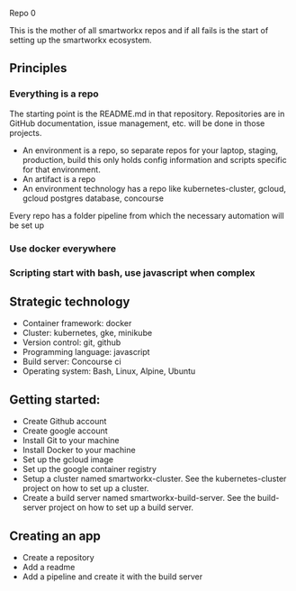 Repo 0

This is the mother of all smartworkx repos and if all fails is the start of setting up the smartworkx ecosystem.

## Principles

### Everything is a repo

The starting point is the README.md in that repository. Repositories are in GitHub documentation, issue management, etc. will be done in those projects. 

- An environment is a repo, so separate repos for your laptop, staging, production, build this only holds config information and scripts specific for that environment.
- An artifact is a repo
- An environment technology has a repo like kubernetes-cluster, gcloud, gcloud postgres database, concourse

Every repo has a folder pipeline from which the necessary automation will be set up

### Use docker everywhere

### Scripting start with bash, use javascript when complex

## Strategic technology
- Container framework: docker
- Cluster: kubernetes, gke, minikube
- Version control: git, github
- Programming language: javascript
- Build server: Concourse ci
- Operating system: Bash, Linux, Alpine, Ubuntu

## Getting started:
- Create Github account
- Create google account
- Install Git to your machine
- Install Docker to your machine
- Set up the gcloud image
- Set up the google container registry
- Setup a cluster named smartworkx-cluster. See the kubernetes-cluster project on how to set up a cluster.
- Create a build server named smartworkx-build-server. See the build-server project on how to set up a build server.
 
## Creating an app
- Create a repository
- Add a readme
- Add a pipeline and create it with the build server
